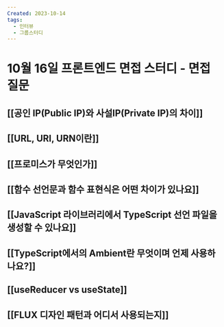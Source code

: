 ```yaml
---
Created: 2023-10-14
tags:
  - 인터뷰
  - 그룹스터디
---
```

# 10월 16일 프론트엔드 면접 스터디 - 면접 질문
## [[공인 IP(Public IP)와 사설IP(Private IP)의 차이]]

## [[URL, URI, URN이란]]
## [[프로미스가 무엇인가]]
## [[함수 선언문과 함수 표현식은 어떤 차이가 있나요]]
## [[JavaScript 라이브러리에서 TypeScript 선언 파일을 생성할 수 있나요]]
## [[TypeScript에서의 Ambient란 무엇이며 언제 사용하나요?]]
## [[useReducer vs useState]]
## [[FLUX 디자인 패턴과 어디서 사용되는지]]